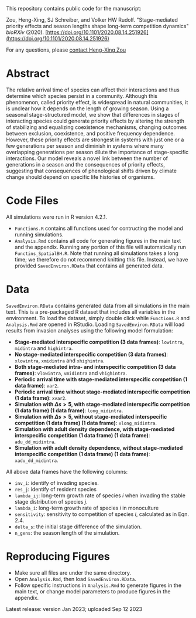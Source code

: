 This repository contains public code for the manuscript:

Zou, Heng-Xing, SJ Schreiber, and Volker HW Rudolf. "Stage-mediated priority effects and season lengths shape long-term competition dynamics" *bioRXiv* (2020). [https://doi.org/10.1101/2020.08.14.251926](https://doi.org/10.1101/2020.08.14.251926)

For any questions, please [contact Heng-Xing Zou](hengxingzou@rice.edu)

# Abstract

The relative arrival time of species can affect their interactions and thus determine which species persist in a community. Although this phenomenon, called priority effect, is widespread in natural communities, it is unclear how it depends on the length of growing season. Using a seasonal stage-structured model, we show that differences in stages of interacting species could generate priority effects by altering the strength of stabilizing and equalizing coexistence mechanisms, changing outcomes between exclusion, coexistence, and positive frequency dependence. However, these priority effects are strongest in systems with just one or a few generations per season and diminish in systems where many overlapping generations per season dilute the importance of stage-specific interactions. Our model reveals a novel link between the number of generations in a season and the consequences of priority effects, suggesting that consequences of phenological shifts driven by climate change should depend on specific life histories of organisms.

# Code Files

All simulations were run in R version 4.2.1.

- `Functions.R` contains all functions used for contructing the model and running simulations. 
- `Analysis.Rmd` contains all code for generating figures in the main text and the appendix. Running any portion of this file will automatically run `Functins_SpatialBH.R`. Note that running all simulations takes a long time; we therefore do not recommend knitting this file. Instead, we have provided `SavedEnviron.RData` that contains all generated data.

# Data

`SavedEnviron.RData` contains generated data from all simulations in the main text. This is a pre-packaged R dataset that includes all variables in the environment. To load the dataset, simply double click while `Functions.R` and `Analysis.Rmd` are opened in RStudio. Loading `SavedEnviron.RData` will load results from invasion analyses using the following model formulation:
- **Stage-mediated interspecific competition (3 data frames)**: `lowintra`, `midintra` and `highintra`. 
- **No stage-mediated interspecific competition (3 data frames)**: `xlowintra`, `xmidintra` and `xhighintra`.
- **Both stage-mediated intra- and interspecific competition (3 data frames)**: `vlowintra`, `vmidintra` and `vhighintra`.
- **Periodic arrival time with stage-mediated interspecific competition (1 data frame)**: `var2`.
- **Periodic arrival time without stage-mediated interspecific competition (1 data frame)**: `xvar2`.
- **Simulation with $\Delta s>5$, with stage-mediated interspecific competition (1 data frame) (1 data frame)**: `long_midintra`.
- **Simulation with $\Delta s>5$, without stage-mediated interspecific competition (1 data frame) (1 data frame)**: `xlong_midintra`.
- **Simulation with adult density dependence, with stage-mediated interspecific competition (1 data frame) (1 data frame)**: `adu_dd_midintra`.
- **Simulation with adult density dependence, without stage-mediated interspecific competition (1 data frame) (1 data frame)**: `xadu_dd_midintra`.

All above data frames have the following columns:

- `inv_i`: identify of invading species.
- `res_j`: identify of resident species
- `lambda_ij`: long-term growth rate of species $i$ when invading the stable stage distribution of species $j$.
- `lambda_i`: long-term growth rate of species $i$ in monoculture
- `sensitivity`: sensitivity to competition of species $i$, calculated as in Eqn. 2.4.
- `delta_s`: the initial stage difference of the simulation.
- `n_gens`: the season length of the simulation.

# Reproducing Figures

- Make sure all files are under the same directory.
- Open `Analysis.Rmd`, then load `SavedEnviron.RData`.
- Follow specific instructions in `Analysis.Rmd` to generate figures in the main text, or change model parameters to produce figures in the appendix.

Latest release: version Jan 2023; uploaded Sep 12 2023
